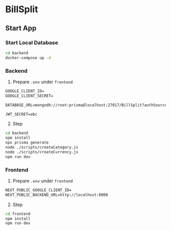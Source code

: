 # BillSplit

## Start App

### Start Local Database

```sh
cd backend
docker-compose up -d
```


### Backend

1. Prepare `.env` under `frontend`

```txt
GOOGLE_CLIENT_ID=
GOOGLE_CLIENT_SECRET=

DATABASE_URL=mongodb://root:prisma@localhost:27017/BillSplit?authSource=admin

JWT_SECRET=abc
```

2. Step

```sh
cd backend
npm install
npx prisma generate
node ./scripts/createCategory.js
node ./scripts/createCurrency.js
npm run dev
```

### Frontend

1. Prepare `.env` under `frontend`

```txt
NEXT_PUBLIC_GOOGLE_CLIENT_ID=
NEXT_PUBLIC_BACKEND_URL=http://localhost:8000
```

2. Step

```sh
cd frontend
npm install
npm run dev
```
